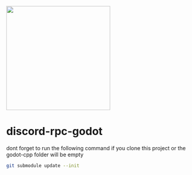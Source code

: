 <br>
<img width=275px src="https://raw.githubusercontent.com/vaporvee/discord-rpc-godot/main/project/assets/Logo_V2_Clyde.png?token=GHSAT0AAAAAAB74MRVSELJELBXVMZKQSNCCZAPTCRA">

# discord-rpc-godot
dont forget to run the following command if you clone this project or the godot-cpp folder will be empty
```sh
git submodule update --init
```
